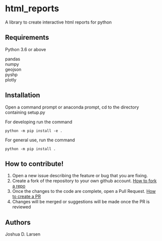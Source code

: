 # html_reports
A library to create interactive html reports for python


## Requirements
Python 3.6 or above

pandas  
numpy  
geojson  
pyshp  
plotly

## Installation
Open a command prompt or anaconda prompt, cd to the directory containing setup.py

For developing run the command
```
python -m pip install -e .
```

For general use, run the command
```
python -m pip install .
```

## How to contribute!
1. Open a new issue describing the feature or bug that you are fixing.
2. Create a fork of the repository to your own github account. [How to fork a repo](https://docs.github.com/en/free-pro-team@latest/github/getting-started-with-github/fork-a-repo#fork-an-example-repository)
3. Once the changes to the code are complete, open a Pull Request. [How to create a PR](https://docs.github.com/en/free-pro-team@latest/github/collaborating-with-issues-and-pull-requests/creating-a-pull-request-from-a-fork)
4. Changes will be merged or suggestions will be made once the PR is reviewed

## Authors
Joshua D. Larsen
